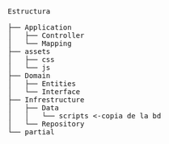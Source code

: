 <pre>
Estructura

├── Application
│   ├── Controller
│   └── Mapping
├── assets
│   ├── css
│   └── js
├── Domain
│   ├── Entities
│   └── Interface
├── Infrestructure
│   ├── Data
│   │   └── scripts <-copia de la bd
│   └── Repository
└── partial
</pre>
